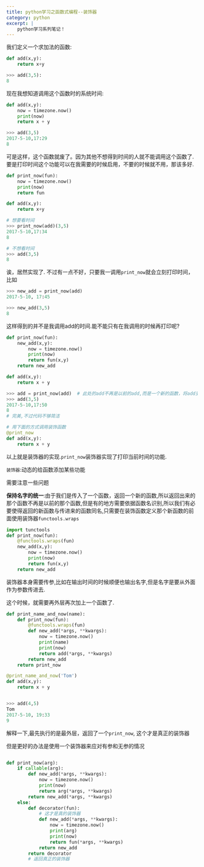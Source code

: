 ```yaml
---
title: python学习之函数式编程--装饰器
category: python
excerpt: |
    python学习系列笔记！
---
```


我们定义一个求加法的函数:
```python
def add(x,y):
    return x+y

>>> add(3,5):
8
```

现在我想知道调用这个函数时的系统时间:

```python
def add(x,y):
    now = timezone.now()
    print(now)
    return x + y

>>> add(3,5)
2017-5-10,17:29
8
```

可是这样，这个函数就废了。因为其他不想得到时间的人就不能调用这个函数了.要是打印时间这个功能可以在我需要的时候启用，不要的时候就不用，那该多好.

```python
def print_now(fun):
    now = timezone.now()
    print(now)
    return fun

def add(x,y):
    return x+y

# 想要看时间
>>> print_now(add)(3,5)
2017-5-10,17:34
8

# 不想看时间
>>> add(3,5)
8
```

诶，居然实现了. 不过有一点不好，只要我一调用`print_now`就会立刻打印时间，比如

```python
>>> new_add = print_now(add)
2017-5-10, 17:45

>>> new_add(3,5)
8
```

这样得到的并不是我调用add的时间.能不能只有在我调用的时候再打印呢?

```python
def print_now(fun):
    new_add(x,y):
        now = timezone.now()
        print(now)
        return fun(x,y)
    return new_add

def add(x,y):
    return x + y

>>> add = print_now(add)  # 此处的add不再是以前的add,而是一个新的函数，将add变量指向这个新的函数了
>>> add(3,5)
2017-5-10,17:50
8
# 完美,不过代码不够简洁

# 用下面的方式调用装饰函数
@print_now
def add(x,y):
    return x + y
```

以上就是装饰器的实现.`print_now`装饰器实现了打印当前时间的功能.

`装饰器`:动态的给函数添加某些功能

需要注意一些问题

**保持名字的统一**:由于我们是传入了一个函数，返回一个新的函数,所以返回出来的那个函数不再是以前的那个函数,但是有的地方需要依据函数名识别,所以我们有必要使得返回的新函数与传进来的函数同名,只需要在装饰函数定义那个新函数的前面使用装饰器`functools.wraps`

```python
import tunctools
def print_now(fun):
    @functools.wraps(fun)
    new_add(x,y):
        now = timezone.now()
        print(now)
        return fun(x,y)
    return new_add
```


装饰器本身需要传参,比如在输出时间的时候顺便也输出名字,但是名字是要从外面作为参数传进去.

这个时候，就需要再外层再次加上一个函数了.

```python
def print_name_and_now(name):
    def print_now(fun):
        @functools.wraps(fun)
        def new_add(*args, **kwargs):
            now = timezone.now()
            print(name)
            print(now)
            return add(*args, **kwargs)
        return new_add
    return print_now

@print_name_and_now('Tom')
def add(x,y):
    return x + y


>>> add(4,5)
Tom
2017-5-10, 19:33
9
```

解释一下,最先执行的是最外层，返回了一个`print_now`, 这个才是真正的装饰器


但是更好的办法是使用一个装饰器来应对有参和无参的情况

```python

def print_now(arg):
    if callable(arg):
        def new_add(*args, **kwargs):
            now = timezone.now()
            print(now)
            return arg(*args, **kwargs)
        return new_add(*args, **kwargs)
    else:
        def decorator(fun):
            # 这才是真的装饰器
            def new_add(*args, **kwargs):
                now = timezone.now()
                print(arg)
                print(now)
                return fun(*args, **kwargs)
            return new_add
        return decorator
        # 返回真正的装饰器
```
